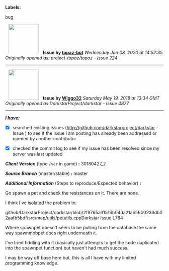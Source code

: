 **Labels:**

bug



<a href="https://github.com/topaz-bot"><img src="https://avatars3.githubusercontent.com/u/59651103?v=4" width="96" height="96" hspace="10"></img></a> **Issue by [topaz-bot](https://github.com/topaz-bot)**
_Wednesday Jan 08, 2020 at 14:52:35_
_Originally opened as: project-topaz/topaz - Issue 224_

----

<a href="https://github.com/Wiggo32"><img src="https://avatars2.githubusercontent.com/u/30469395?v=4"  width="96" height="96" hspace="10"></img></a> **Issue by [Wiggo32](https://github.com/Wiggo32)**
_Saturday May 19, 2018 at 13:34 GMT_
_Originally opened as DarkstarProject/darkstar - Issue 4877_

----

<!-- place 'x' mark between square [] brackets to checkmark box -->

**_I have:_**

- [x] searched existing issues (http://github.com/darkstarproject/darkstar - Issue ) to see if the issue I am posting has already been addressed or opened by another contributor
- [x] checked the commit log to see if my issue has been resolved since my server was last updated


<!-- Issues will be closed without being looked into if the following information is missing (unless its not applicable). -->

**_Client Version_** (type `/ver` in game) **:** 30180427_2


**_Source Branch_** (master/stable) **:** master


<!-- If there is a server you know we can reproduce this on right now, please mention it here. -->
**_Additional Information_** (Steps to reproduce/Expected behavior) **:** 

Go spawn a pet and check the resistances on it. There are none. 

I think I've isolated the problem to:
github/DarkstarProject/darkstar/blob/2f9765a31516b04da21a65600233db02aafb5bdf/src/map/utils/petutils.cppDarkstar Issue L764
Where spawnpet doesn't seem to be pulling from the database the same way spawnmobpet does right underneath it.
I've tried fiddling with it (basically just attempts to get the code duplicated into the spawnpet function) but haven't had much success. 
I may be way off base here but, this is all I have with my limited programming knowledge.



